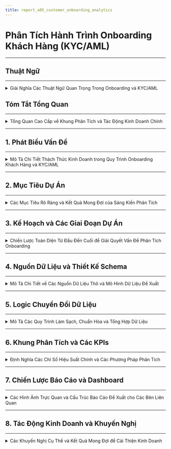 ```yaml
---
title: report_a05_customer_onboarding_analytics
---
```


# Phân Tích Hành Trình Onboarding Khách Hàng (KYC/AML)

---
## Thuật Ngữ
---

<details>
<summary>Giải Nghĩa Các Thuật Ngữ Quan Trọng Trong Onboarding và KYC/AML</summary>

---

| **Thuật Ngữ**              | **Định Nghĩa** |
|----------------------------|----------------|
| **KYC**                    | Know Your Customer – Quy trình xác minh danh tính khách hàng theo quy định. |
| **AML**                    | Anti-Money Laundering – Chống rửa tiền, đảm bảo khách hàng không liên quan đến hoạt động tài chính phi pháp. |
| **Onboarding**             | Quá trình đưa người dùng mới từ đăng ký đến khi có thể sử dụng đầy đủ dịch vụ. |
| **Chuyển đổi (Conversion)**| Tỷ lệ người dùng hoàn tất một bước hoặc toàn bộ quá trình onboarding. |
| **Phễu Onboarding (Funnel)** | Chuỗi các bước người dùng cần thực hiện trong quá trình onboarding (ví dụ: đăng ký → gửi giấy tờ → kích hoạt). |
| **Điểm ma sát (Friction Point)** | Các bước hoặc yếu tố trong quy trình gây cản trở, khiến người dùng dễ rời bỏ. |
| **OCR**                   | Optical Character Recognition – Công nghệ đọc ký tự từ ảnh giấy tờ. |
| **Xác minh sinh trắc (Liveness Check)** | Kiểm tra khuôn mặt hoặc chuyển động để đảm bảo người thật đang thao tác. |
| **PEP**                   | Politically Exposed Person – Cá nhân có ảnh hưởng chính trị, cần giám sát chặt chẽ hơn. |
| **Tỷ lệ chấp thuận (Approval Rate)** | Tỷ lệ hồ sơ người dùng được duyệt qua các bước xác minh. |
| **Tỷ lệ từ chối (Rejection Rate)** | Tỷ lệ hồ sơ bị từ chối qua các bước KYC. |
| **Tỷ lệ rớt bước (Drop-off Rate)** | Phần trăm người dùng không hoàn thành một bước nào đó trong phễu onboarding. |
| **Chờ xử lý thủ công**      | Những hồ sơ cần nhân viên can thiệp, không thể xử lý tự động. |
| **user\_id**                   | Mã định danh duy nhất của người dùng                                 |
| **registration\_channel**      | Kênh mà người dùng bắt đầu đăng ký (Web, Mobile, Referral...)        |
| **ocr\_confidence**            | Mức độ tin cậy của kết quả nhận dạng ký tự từ giấy tờ                |
| **face\_match\_score**         | Điểm đo mức độ khớp giữa ảnh selfie và giấy tờ tùy thân              |
| **liveness\_check**            | Quy trình kiểm tra người dùng là người thật, không phải ảnh hoặc bot |
| **pep\_flag / sanction\_flag** | Cờ đánh dấu người dùng nằm trong danh sách chính trị hoặc bị cấm vận |
| **internal\_risk\_score**      | Điểm rủi ro nội bộ do hệ thống đánh giá dựa trên các chỉ báo         |
| **abandonment\_flag**          | Biến đánh dấu người dùng đã từ bỏ quy trình tại một bước nào đó      |
| **retry\_count**               | Số lần người dùng gửi lại giấy tờ xác minh                           |

---
</details>

## Tóm Tắt Tổng Quan
---
<details>
<summary>Tổng Quan Cao Cấp về Khung Phân Tích và Tác Động Kinh Doanh Chính</summary>

---

- Phần này cung cấp một bản tóm tắt ngắn gọn về vấn đề, giải pháp đề xuất và lợi ích mong đợi.
- Nó nêu bật các thành phần cốt lõi của khung phân tích cho quy trình `onboarding` khách hàng và `KYC/AML`.
- Tập trung vào giá trị chiến lược của dự án đối với các bên liên quan trong kinh doanh.

---

</details>

---

## 1. Phát Biểu Vấn Đề
---
<details>
<summary>Mô Tả Chi Tiết Thách Thức Kinh Doanh trong Quy Trình Onboarding Khách Hàng và KYC/AML</summary>

---

- **Tình Hình Hiện Tại:**
  - Nhiều khách hàng tiềm năng bắt đầu quy trình đăng ký nhưng bỏ dở giữa chừng.
  - Tồn tại các `điểm ma sát` đáng kể, đặc biệt trong các bước xác minh `KYC/AML` phức tạp.
- **Hậu Quả:**
  - `Mất Khách Hàng Tiềm Năng`: Ảnh hưởng trực tiếp đến việc thu hút người dùng và tăng trưởng kinh doanh.
  - `Tăng Chi Phí Vận Hành`: Do hỗ trợ thủ công, xác minh thất bại và xử lý lại.
  - `Trải Nghiệm Khách Hàng Chưa Tối Ưu`: Dẫn đến sự khó chịu của người dùng và ấn tượng ban đầu tiêu cực.
  - `Rủi Ro Tuân Thủ`: Quy trình `KYC/AML` kém hiệu quả tiềm ẩn rủi ro pháp lý và tuân thủ.
- **Thách Thức Chung:** Chúng ta thiếu hiểu biết rõ ràng, dựa trên dữ liệu về hành trình `onboarding` của khách hàng để xác định chính xác các `điểm đau` và tối ưu hóa quy trình một cách hiệu quả, đồng thời duy trì tuân thủ.

---

</details>

---

## 2. Mục Tiêu Dự Án
---
<details>
<summary>Các Mục Tiêu Rõ Ràng và Kết Quả Mong Đợi của Sáng Kiến Phân Tích</summary>

---

- **Mục Tiêu Chính:**
  - Xây dựng một hệ thống phân tích mạnh mẽ để có cái nhìn sâu sắc về hành trình `onboarding` của khách hàng.
  - Hệ thống này sẽ cho phép tối ưu hóa quy trình, giảm tỷ lệ bỏ cuộc và nâng cao trải nghiệm người dùng.
  - Đồng thời, đảm bảo tuân thủ đầy đủ các quy định `KYC/AML`.
- **Các Câu Hỏi Chính Cần Trả Lời:**
  - `Bước nào` trong quy trình `onboarding` có tỷ lệ bỏ cuộc cao nhất?
  - `Tại sao` người dùng lại bỏ dở quy trình tại những điểm cụ thể đó?
  - `Mất bao lâu` để một khách hàng hoàn tất toàn bộ luồng `onboarding` và xác minh?
  - `Những cải tiến khả thi nào` có thể được thực hiện để tinh gọn và đơn giản hóa quy trình mà không ảnh hưởng đến bảo mật và tuân thủ?

---

</details>

---

## 3. Kế Hoạch và Các Giai Đoạn Dự Án
---
<details>
<summary>Chiến Lược Toàn Diện Từ Đầu Đến Cuối để Giải Quyết Vấn Đề Phân Tích Onboarding</summary>

---

- Kế hoạch này phác thảo phương pháp tiếp cận 4 giai đoạn, tập trung vào việc biến dữ liệu thô thành thông tin chi tiết có thể hành động:

  ---

  #### Giai Đoạn 1: Thu Thập & Chuẩn Bị Dữ Liệu (Xây Dựng Nền Tảng)
  ---
  - **Những Gì Chúng Ta Sẽ Làm:**
    - Hợp tác với các nhóm kỹ thuật để xác định và thu thập tất cả dữ liệu liên quan đến đăng ký và xác minh khách hàng.
    - Ví dụ về dữ liệu:
      - `Thời điểm đăng ký của người dùng` (`timestamp`) (bắt đầu, hoàn thành từng bước).
      - `Các bước cụ thể đã hoàn thành` hoặc đã cố gắng thực hiện.
      - `Lỗi gặp phải` trong quá trình.
      - `Thời gian chờ đợi` cho mỗi bước xác minh.
      - `Kết quả xác minh` (thành công/thất bại, lý do thất bại).
      - `Nhật ký liên lạc` với người dùng (ví dụ: thông báo email/SMS).
    - Thiết kế một `sơ đồ dữ liệu` (`blueprint`) hoặc `schema` rõ ràng để dễ hiểu và sử dụng.
  - **Mục Tiêu:**
    - Đảm bảo có sẵn dữ liệu sạch, chính xác và có thể sử dụng được để phân tích.

  ---

  #### Giai Đoạn 2: Xây Dựng Khung Phân Tích (Vẽ Bức Tranh Toàn Cảnh)
  ---
  - **Những Gì Chúng Ta Sẽ Làm:**
    - Xây dựng các `phễu` (`funnels`) để trực quan hóa toàn bộ hành trình của khách hàng từ khi bắt đầu đăng ký đến khi kích hoạt tài khoản.
    - Định nghĩa các `chỉ số hiệu suất chính` (`KPIs`) như:
      - `Tỷ lệ chuyển đổi theo từng bước`.
      - `Thời gian trung bình để hoàn tất xác minh`.
      - `Tỷ lệ thất bại KYC` theo lý do.
      - `Chi phí trên mỗi lần onboarding thành công`.
    - Đề xuất các phương pháp `kiểm thử A/B` (`A/B testing`) cho các luồng `onboarding` khác nhau hoặc so sánh hiệu suất với các `benchmark`.
  - **Mục Tiêu:**
    - Xác định chính xác các bước gây tắc nghẽn và hiểu rõ tác động của chúng.

  ---

  #### Giai Đoạn 3: Phân Tích Chuyên Sâu & Xác Định Vấn Đề (Tìm Ra Gốc Rễ)
  ---
  - **Những Gì Chúng Ta Sẽ Làm:**
    - Thực hiện phân tích chuyên sâu để hiểu `tại sao` khách hàng bỏ cuộc.
    - Điều tra các yếu tố như:
      - Độ phức tạp của quy trình tải tài liệu.
      - Thời gian chờ đợi phản hồi.
      - Sự rõ ràng của hướng dẫn.
    - Phân tích các trường hợp `KYC/AML bị từ chối` để xác định các lý do phổ biến và đề xuất cải thiện quy trình tuân thủ.
  - **Mục Tiêu:**
    - Chỉ ra nguyên nhân gốc rễ của các vấn đề và các cơ hội cải thiện cụ thể.

  ---

  #### Giai Đoạn 4: Báo Cáo & Đề Xuất Giải Pháp (Biến Dữ Liệu Thành Hành Động)
  ---
  - **Những Gì Chúng Ta Sẽ Làm:**
    - Tổng hợp các phát hiện vào một báo cáo rõ ràng, dễ hiểu, tập trung vào các khuyến nghị có thể hành động.
    - Ví dụ về các khuyến nghị:
      - `Đơn giản hóa bước X` trong luồng.
      - `Tự động hóa kiểm tra Y`.
      - `Cải thiện thông báo cho người dùng` ở bước Z.
    - Phác thảo `Dashboard` (bảng điều khiển) để các nhóm liên quan có thể dễ dàng theo dõi hiệu suất theo thời gian thực.
  - **Mục Tiêu:**
    - Cung cấp thông tin chi tiết và giải pháp để các nhóm Sản phẩm, Marketing, Vận hành và Tuân thủ có thể cùng nhau hợp tác, nâng cao trải nghiệm khách hàng và hiệu quả kinh doanh.

  ---

- **Sử Dụng Công Cụ GenAI:**
  - Trong suốt tất cả các giai đoạn, các công cụ `GenAI` sẽ được tận dụng để tăng tốc độ phân tích, tạo báo cáo và đảm bảo độ chính xác, tối đa hóa hiệu quả và chất lượng đầu ra.

---

</details>

---
## 4. Nguồn Dữ Liệu và Thiết Kế Schema
---
<details>
<summary>Mô Tả Chi Tiết về Các Nguồn Dữ Liệu Thô và Mô Hình Dữ Liệu Đề Xuất</summary>

---

#### 4.1 – Nguồn Dữ Liệu Thô (Raw Data Sources)
---
- Để xây dựng khung phân tích hành trình `onboarding`, chúng ta cần thu thập dữ liệu từ nhiều hệ thống khác nhau trong quy trình đăng ký và xác minh.
- Dưới đây là các nhóm dữ liệu thô chính:

  ---

  ##### 🧾 Nhóm 1: Dữ Liệu Đăng Ký Người Dùng (User Registration Logs)
  ---
  - Bao gồm tất cả thông tin liên quan đến thời điểm người dùng bắt đầu quá trình đăng ký.
  - Trường dữ liệu quan trọng:
    - `user_id`: Mã định danh duy nhất
    - `registration_start_time`: Thời điểm bắt đầu đăng ký
    - `registration_channel`: Web / mobile / referral
    - `device_type`, `os_version`, `browser`: Dùng để phân tích hành vi thiết bị
    - `language`, `region`: Phục vụ phân tích theo địa lý

  ---

  ##### 🪪 Nhóm 2: Dữ Liệu Xác Minh Danh Tính (Identity Verification Logs)
  ---
  - Bao gồm thông tin giấy tờ người dùng cung cấp và quá trình xử lý `OCR`.
  - Trường dữ liệu chính:
    - `doc_type`: CMND / CCCD / Passport
    - `ocr_status`, `ocr_confidence`: Kết quả nhận dạng ký tự
    - `upload_time`, `verification_result`, `rejection_reason`
    - `retry_count`: Số lần thử lại (nếu có)

  ---

  ##### 🧠 Nhóm 3: Dữ Liệu Sinh Trắc (Biometric Verification)
  ---
  - Xác minh người thật (`liveness`) và đối chiếu khuôn mặt.
  - Trường dữ liệu:
    - `face_match_score`: Mức độ khớp khuôn mặt
    - `liveness_check_result`: true/false
    - `device_camera_quality`: chất lượng camera
    - `frame_blur_score`: đánh giá độ rõ ảnh
    - `action_prompt_passed`: có làm đúng yêu cầu (nhìn trái/phải...)

  ---

  ##### 🚦 Nhóm 4: Đánh Giá Rủi Ro & Tuân Thủ (Risk & Compliance)
  ---
  - Dữ liệu từ hệ thống chống rửa tiền (`AML`) và kiểm tra `PEP/sanction`.
  - Trường dữ liệu:
    - `pep_flag`, `sanction_flag`: Có nằm trong danh sách hay không
    - `internal_risk_score`: Điểm đánh giá nội bộ
    - `risk_decision`: approve / manual_review / reject
    - `manual_review_reason` (nếu có)

  ---

  ##### 💬 Nhóm 5: Nhật Ký Tương Tác & Giao Tiếp (User Communication Logs)
  ---
  - Ghi lại các lần gửi `email`, thông báo, chăm sóc người dùng.
  - Trường dữ liệu:
    - `email_sent`, `sms_sent`, `push_notification_sent`
    - `time_sent`, `user_response_time`
    - `support_ticket_opened`, `ticket_status`, `assigned_agent_id`

  ---

  ##### 📱 Nhóm 6: Hành Vi Ứng Dụng (App Event Logs)
  ---
  - Dữ liệu hành vi như mở `app`, thao tác ở từng bước `onboarding`.
  - Trường dữ liệu:
    - `screen_viewed`, `step_started`, `step_completed`
    - `timestamp`, `session_duration`, `abandonment_flag`

  ---

- Những nhóm dữ liệu này là nền tảng để thiết kế `schema`, xác định `funnel` và tính `KPI` trong các phần tiếp theo.

---
#### 4.2 – Thiết Kế Schema Dữ Liệu Đề Xuất (Proposed Data Schema)
---
- Để hỗ trợ phân tích hành trình `onboarding` khách hàng và `KYC/AML`, chúng ta đề xuất một mô hình dữ liệu tập trung, bao gồm các bảng được thiết kế để thu thập và tổ chức thông tin từ các nguồn dữ liệu thô khác nhau.
- Mục tiêu là tạo ra một `schema` rõ ràng, dễ truy vấn, giúp tính toán các chỉ số `KPI` và xây dựng `phễu` (`funnel`) một cách hiệu quả.
- Các bảng chính trong `schema` đề xuất của chúng ta bao gồm:

  ---

  ##### 📊 Bảng: `dim_users` (Thông tin Người Dùng)
  ---
  - **Mục đích:** Chứa các thông tin cơ bản và thuộc tính tĩnh của người dùng.
  - **Mối quan hệ:** Liên kết với tất cả các bảng khác thông qua `user_id`.
  - **Cấu trúc bảng:**

    | Tên Trường (Field Name) | Kiểu Dữ Liệu (Data Type) | Mô Tả (Description) |
    | :---------------------- | :----------------------- | :------------------ |
    | `user_id`               | `STRING`                 | `Khóa chính` (`Primary Key`), mã định danh duy nhất của người dùng. |
    | `registration_start_time` | `TIMESTAMP`              | Thời điểm khách hàng bắt đầu quá trình đăng ký tài khoản. |
    | `registration_channel`  | `STRING`                 | Kênh đăng ký ban đầu (ví dụ: `Web`, `Mobile App`, `Referral`, `Partnership`). |
    | `device_type`           | `STRING`                 | Loại thiết bị được sử dụng để đăng ký (`Mobile`, `Tablet`, `Desktop`). |
    | `os_version`            | `STRING`                 | Phiên bản hệ điều hành (`iOS 17`, `Android 13`, `Windows 10`). |
    | `browser_type`          | `STRING`                 | Loại trình duyệt (`Chrome`, `Safari`, `Firefox`). |
    | `language_preference`   | `STRING`                 | Ngôn ngữ mà người dùng đã chọn hoặc hệ thống phát hiện. |
    | `geo_country`           | `STRING`                 | Quốc gia của người dùng dựa trên IP hoặc thông tin đăng ký ban đầu. |
    | `email`                 | `STRING`                 | Địa chỉ email được sử dụng khi đăng ký (có thể được mã hóa/băm để bảo mật). |
    | `phone_number`          | `STRING`                 | Số điện thoại được sử dụng (có thể được mã hóa/băm). |
    | `account_status`        | `STRING`                 | Trạng thái tài khoản hiện tại (`Pending`, `Verified`, `Rejected`, `Suspended`). |
    | `registration_completion_time` | `TIMESTAMP`         | Thời điểm người dùng hoàn tất quá trình đăng ký cơ bản. |

  ---

  ##### 📈 Bảng: `fact_onboarding_events` (Các Sự Kiện Hành Trình Onboarding)
  ---
  - **Mục đích:** Ghi lại từng sự kiện hoặc bước mà người dùng thực hiện trong quá trình `onboarding`. Đây là bảng chính để xây dựng `phễu` (`funnel`).
  - **Mối quan hệ:** Liên kết với `dim_users` qua `user_id`.
  - **Cấu trúc bảng:**

    | Tên Trường (Field Name) | Kiểu Dữ Liệu (Data Type) | Mô Tả (Description) |
    | :---------------------- | :----------------------- | :------------------ |
    | `event_id`              | `STRING`                 | `Khóa chính`, mã định danh duy nhất cho mỗi sự kiện. |
    | `user_id`               | `STRING`                 | `Khóa ngoại` (`Foreign Key`), liên kết đến `dim_users`. |
    | `event_timestamp`       | `TIMESTAMP`              | Thời điểm chính xác xảy ra sự kiện. |
    | `event_name`            | `STRING`                 | Tên của sự kiện (`KYC_STARTED`, `ID_DOCUMENT_UPLOADED`, `LIVENESS_CHECK_FAILED`, `ACCOUNT_ACTIVATED`). |
    | `onboarding_step`       | `INT`                    | Số thứ tự của bước trong hành trình `onboarding` (ví dụ: `1` cho đăng ký, `2` cho tải giấy tờ). |
    | `step_description`      | `STRING`                 | Mô tả chi tiết về bước `onboarding`. |
    | `event_status`          | `STRING`                 | Trạng thái của sự kiện (`SUCCESS`, `FAILURE`, `PENDING`, `RETRY`). |
    | `error_code`            | `STRING`                 | Mã lỗi (nếu có) khi sự kiện thất bại. |
    | `error_message`         | `STRING`                 | Mô tả lỗi dễ hiểu (nếu có). |
    | `session_id`            | `STRING`                 | `ID` của phiên làm việc mà sự kiện xảy ra. |
    | `duration_in_step_seconds` | `INT`                 | Thời gian người dùng ở lại trong bước này trước khi chuyển tiếp hoặc thoát. |

  ---

  ##### 📋 Bảng: `fact_kyc_verification_details` (Chi Tiết Xác Minh KYC)
  ---
  - **Mục đích:** Lưu trữ thông tin chi tiết về từng lần nộp/xác minh giấy tờ và sinh trắc học.
  - **Mối quan hệ:** Liên kết với `dim_users` qua `user_id`.
  - **Cấu trúc bảng:**

    | Tên Trường (Field Name) | Kiểu Dữ Liệu (Data Type) | Mô Tả (Description) |
    | :---------------------- | :----------------------- | :------------------ |
    | `kyc_submission_id`     | `STRING`                 | `Khóa chính`, mã định danh duy nhất cho mỗi lần nộp `KYC`. |
    | `user_id`               | `STRING`                 | `Khóa ngoại`, liên kết đến `dim_users`. |
    | `submission_timestamp`  | `TIMESTAMP`              | Thời điểm người dùng gửi thông tin `KYC`. |
    | `document_type`         | `STRING`                 | Loại giấy tờ được nộp (`Passport`, `National ID`, `Driver's License`). |
    | `ocr_status`            | `STRING`                 | Trạng thái nhận dạng `OCR` (`Success`, `Failure`, `Partial`). |
    | `ocr_confidence_score`  | `FLOAT`                  | Điểm tin cậy của kết quả `OCR` (0.0 - 1.0). |
    | `face_match_score`      | `FLOAT`                  | Điểm khớp khuôn mặt từ ảnh giấy tờ và ảnh `liveness` (0.0 - 1.0). |
    | `liveness_check_result` | `BOOLEAN`                | Kết quả kiểm tra người thật (`true` nếu là người thật). |
    | `kyc_result`            | `STRING`                 | Kết quả xác minh cuối cùng (`Approved`, `Rejected`, `Under Review`, `Retry Needed`). |
    | `rejection_reason`      | `ARRAY<STRING>`          | Danh sách các lý do từ chối (ví dụ: `Blurred Document`, `Face Mismatch`, `Document Expired`). |
    | `processing_time_seconds` | `INT`                  | Thời gian xử lý `KYC` tự động/thủ công. |
    | `agent_id`              | `STRING`                 | `ID` của nhân viên xử lý thủ công (nếu có). |
    | `number_of_retries`     | `INT`                    | Số lần người dùng phải nộp lại `KYC` cho lần này. |

  ---

  ##### 🚨 Bảng: `fact_risk_assessments` (Đánh Giá Rủi Ro)
  ---
  - **Mục đích:** Ghi lại kết quả các đánh giá rủi ro `AML`/`PEP`/`Sanction` cho người dùng.
  - **Mối quan hệ:** Liên kết với `dim_users` qua `user_id`.
  - **Cấu trúc bảng:**

    | Tên Trường (Field Name) | Kiểu Dữ Liệu (Data Type) | Mô Tả (Description) |
    | :---------------------- | :----------------------- | :------------------ |
    | `risk_assessment_id`    | `STRING`                 | `Khóa chính`, mã định danh duy nhất cho mỗi lần đánh giá rủi ro. |
    | `user_id`               | `STRING`                 | `Khóa ngoại`, liên kết đến `dim_users`. |
    | `assessment_timestamp`  | `TIMESTAMP`              | Thời điểm đánh giá rủi ro được thực hiện. |
    | `risk_score`            | `INT`                    | Điểm rủi ro tổng thể của người dùng (ví dụ: 1-100). |
    | `pep_flag`              | `BOOLEAN`                | `True` nếu người dùng được xác định là `PEP` (Người có ảnh hưởng chính trị). |
    | `sanction_flag`         | `BOOLEAN`                | `True` nếu người dùng nằm trong danh sách trừng phạt. |
    | `aml_status`            | `STRING`                 | Trạng thái kiểm tra `AML` (`Clear`, `Match Found`, `Under Investigation`). |
    | `final_risk_decision`   | `STRING`                 | Quyết định rủi ro cuối cùng (`Approved`, `Manual Review`, `Rejected`). |
    | `decision_reason`       | `ARRAY<STRING>`          | Các lý do cụ thể cho quyết định rủi ro. |

  ---

  ##### 📧 Bảng: `fact_user_communications` (Tương Tác & Giao Tiếp Người Dùng)
  ---
  - **Mục đích:** Ghi lại tất cả các thông điệp hệ thống hoặc từ bộ phận hỗ trợ gửi đến người dùng trong quá trình `onboarding`.
  - **Mối quan hệ:** Liên kết với `dim_users` qua `user_id`.
  - **Cấu trúc bảng:**

    | Tên Trường (Field Name) | Kiểu Dữ Liệu (Data Type) | Mô Tả (Description) |
    | :---------------------- | :----------------------- | :------------------ |
    | `communication_id`      | `STRING`                 | `Khóa chính`, mã định danh duy nhất cho mỗi lần giao tiếp. |
    | `user_id`               | `STRING`                 | `Khóa ngoại`, liên kết đến `dim_users`. |
    | `communication_timestamp` | `TIMESTAMP`            | Thời điểm gửi tin nhắn/thông báo. |
    | `communication_type`    | `STRING`                 | Loại giao tiếp (`Email`, `SMS`, `Push Notification`, `In-App Message`). |
    | `message_content`       | `STRING`                 | Nội dung chính của tin nhắn (có thể cắt ngắn hoặc mã hóa). |
    | `delivery_status`       | `STRING`                 | Trạng thái gửi (`Sent`, `Delivered`, `Failed`, `Opened`). |
    | `user_interaction_status` | `STRING`               | Trạng thái tương tác của người dùng (`Clicked`, `Ignored`, `Responded`). |
    | `support_ticket_id`     | `STRING`                 | `ID` của `ticket` hỗ trợ liên quan (nếu có). |

  ---
  ##### 📄 Bảng: `fact_manual_review_logs` (Nhật Ký Duyệt Thủ Công)
  ---
  - **Mục đích:** Ghi lại thông tin chi tiết về quá trình duyệt `KYC` thủ công bởi nhân viên.
  - **Mối quan hệ:** Liên kết với `dim_users` qua `user_id` và có thể liên kết với `fact_kyc_verification_details` qua `kyc_submission_id`.
  - **Cấu trúc bảng:**

    | Tên Trường (Field Name) | Kiểu Dữ Liệu (Data Type) | Mô Tả (Description) |
    | :---------------------- | :----------------------- | :------------------ |
    | `review_id`             | `STRING`                 | `Khóa chính`, mã định danh duy nhất cho mỗi lần duyệt thủ công. |
    | `user_id`               | `STRING`                 | `Khóa ngoại`, liên kết đến `dim_users`. |
    | `kyc_submission_id`     | `STRING`                 | `Khóa ngoại`, liên kết đến `fact_kyc_verification_details`. |
    | `review_start_time`     | `TIMESTAMP`              | Thời điểm bắt đầu quá trình duyệt. |
    | `review_end_time`       | `TIMESTAMP`              | Thời điểm kết thúc quá trình duyệt. |
    | `review_result`         | `STRING`                 | Kết quả duyệt (`Approved`, `Rejected`, `Needs More Info`). |
    | `review_notes`          | `STRING`                 | Ghi chú của người duyệt về trường hợp này. |
    | `reviewer_id`           | `STRING`                 | `ID` của nhân viên thực hiện duyệt. |

  ---

  ##### 📊 Sơ đồ quan hệ giữa các bảng (ERD)
  ---

  ```mermaid
  erDiagram
      dim_users ||--o{ fact_onboarding_events : has
      dim_users ||--o{ fact_kyc_verification_details : has
      dim_users ||--o{ fact_risk_assessments : has
      dim_users ||--o{ fact_user_communications : has
      dim_users ||--o{ fact_manual_review_logs : has
      fact_kyc_verification_details ||--o{ fact_manual_review_logs : triggers
  ```
---
- Với thiết kế schema như trên, chúng ta có thể dễ dàng xây dựng các truy vấn phục vụ phân tích funnel (`drop-off rate`, `completion rate`), phân tích thời gian (`time-to-verify`), cũng như đánh giá hiệu quả quy trình `KYC/AML` và `manual review`.
- Đây là nền tảng vững chắc cho các bước xử lý tiếp theo: logic biến đổi dữ liệu, tính KPI và xây dựng dashboard.

---

</details>

---

## 5. Logic Chuyển Đổi Dữ Liệu
---
<details>
<summary>Mô Tả Các Quy Trình Làm Sạch, Chuẩn Hóa và Tổng Hợp Dữ Liệu</summary>

---
#### 5.1 – Tổng Quan Về Luồng Dữ Liệu (Data Flow Overview)
---

- Mục tiêu của phần này là cung cấp một cái nhìn toàn cảnh về quá trình dữ liệu được thu thập, xử lý và chuyển đổi để phục vụ phân tích hành trình `onboarding` khách hàng và `KYC/AML`.
- Luồng dữ liệu được thiết kế theo mô hình `ELT (Extract, Load, Transform)` hiện đại, cho phép linh hoạt trong việc xử lý dữ liệu quy mô lớn trên nền tảng `cloud data warehouse`.
- Các giai đoạn chính của luồng dữ liệu bao gồm:

  - **1. Thu Thập Dữ Liệu Thô (Raw Data Ingestion):**
    - Dữ liệu được thu thập liên tục hoặc theo đợt từ các hệ thống nguồn khác nhau như: hệ thống đăng ký, hệ thống `KYC/Biometric`, hệ thống `Risk/Compliance`, hệ thống giao tiếp, và nhật ký sự kiện ứng dụng.
    - Phương thức thu thập đa dạng bao gồm `API integration`, `database replication`, và `log forwarding`.

  - **2. Khu Vực Lưu Trữ Dữ Liệu Thô (Raw Data Landing Zone / Data Lake):**
    - Dữ liệu thô được lưu trữ nguyên trạng tại đây, thường là trên các dịch vụ `Cloud Storage` (ví dụ: `GCS`, `S3`), đảm bảo tính toàn vẹn và khả năng `re-processing` khi cần.

  - **3. Tải Dữ Liệu Vào Kho Dữ Liệu (Data Loading to Data Warehouse):**
    - Dữ liệu từ `Landing Zone` được tải vào một `Data Warehouse` mạnh mẽ (`Google BigQuery`, Snowflake, Redshift), tạo nền tảng cho các bước chuyển đổi hiệu suất cao.

  - **4. Chuyển Đổi Dữ Liệu (Data Transformation):**
    - Giai đoạn này thực hiện các phép làm sạch, chuẩn hóa, làm giàu và tổng hợp dữ liệu ngay trong `Data Warehouse` để xây dựng các bảng `dim` và `fact` theo `schema` đã thiết kế.

  - **5. Lớp Dữ Liệu Phân Tích (Analytical Data Layer):**
    - Các bảng `dim` và `fact` đã được xử lý và tối ưu hóa nằm trong `Data Warehouse`, sẵn sàng cho các mục đích phân tích và báo cáo.

  - **6. Lớp Tiêu Thụ Dữ Liệu (Data Consumption / Reporting):**
    - Dữ liệu từ lớp phân tích được sử dụng bởi các công cụ `Business Intelligence` (BI) để tạo ra các `dashboard`, báo cáo và tính toán các `KPI`.

- Luồng dữ liệu tổng quát có thể được hình dung qua sơ đồ sau:

    ```mermaid
    flowchart TD
  subgraph Source_Systems [Hệ thống nguồn]
    A[Hệ thống đăng ký] --> RawData
    B[Hệ thống KYC/Biometric] --> RawData
    C[Hệ thống Risk/Compliance] --> RawData
    D[Hệ thống Giao tiếp] --> RawData
    E[App Event Logs] --> RawData
    F[Hệ thống Duyệt thủ công] --> RawData
  end

  RawData["Khu vực lưu trữ dữ liệu thô (GCS/S3)"] --> Load["Tải vào Data Warehouse (BigQuery)"]
  Load --> Transform["Chuyển đổi dữ liệu (dbt/SQL)"]
  Transform --> AnalyticalLayer["Lớp dữ liệu phân tích (Dim & Fact Tables)"]
  AnalyticalLayer --> Consumption["Báo cáo & Dashboard (Looker Studio/Power BI)"]
    ```

- Luồng dữ liệu này được thiết kế để đảm bảo tính toàn vẹn, khả năng mở rộng và hiệu quả, cung cấp nền tảng vững chắc cho mọi hoạt động phân tích về hành trình `onboarding` khách hàng.

---

#### 5.2 – Chi Tiết Các Bước Chuyển Đổi (Detailed Transformation Steps)

---
##### 5.2.1 – Thu Thập Dữ Liệu Thô (Raw Data Ingestion)
---

<details>
<summary>Mô tả cách dữ liệu thô được thu thập từ nhiều hệ thống nguồn</summary>

---

- Giai đoạn đầu tiên trong pipeline ELT là **thu thập dữ liệu thô từ các hệ thống nguồn**, đảm bảo dữ liệu đầy đủ và chính xác cho các bước xử lý tiếp theo.
- Dữ liệu đến từ **nhiều hệ thống phân tán**, mỗi hệ thống có định dạng và tốc độ cập nhật khác nhau.

- **Hệ thống nguồn chính:**
    - Dữ liệu được thu thập từ các nhóm hệ thống sau:
        - **Hệ thống Đăng ký người dùng**: thông tin hồ sơ và thời điểm bắt đầu hành trình onboarding.
        - **Hệ thống KYC & Biometric**: bao gồm ảnh giấy tờ, trạng thái OCR, kết quả kiểm tra khuôn mặt và liveness.
        - **Hệ thống Risk & Compliance**: dữ liệu PEP/sanction, điểm rủi ro nội bộ, kết quả đánh giá.
        - **Hệ thống Giao tiếp & CSKH**: email, SMS, push notification, nhật ký ticket hỗ trợ.
        - **Ứng dụng & Mobile App**: dữ liệu sự kiện hành vi như chuyển bước, thoát giữa chừng, thời lượng thao tác.

- **Phương thức thu thập đề xuất:**

| Loại nguồn | Phương thức tích hợp | Công nghệ phù hợp |
|------------|----------------------|--------------------|
| API endpoints | Tự động gọi API định kỳ hoặc theo sự kiện | `Airflow`, `Cloud Functions` |
| Database logs | Realtime streaming hoặc CDC (Change Data Capture) | `Debezium`, `Kafka`, `BigQuery Data Transfer` |
| File-based logs | Tải theo lô (batch) từ storage (CSV, JSON, Parquet) | `Cloud Storage + dbt`, `Fivetran` |
| Event tracking | Gửi từ client/app theo sự kiện | `Segment`, `Snowplow`, `GA4`, `Firebase` |
| Manual review logs | Nhập tay hoặc đồng bộ từ hệ thống CRM nội bộ | `CSV`, `Google Sheets`, `App Script` |

- **Các điểm cần lưu ý:**
    - Đảm bảo **định danh người dùng thống nhất** (`user_id`) giữa các hệ thống (dùng UUID hoặc hashed ID).
    - Tất cả thời gian phải được **chuyển đổi sang UTC** để đồng bộ khi phân tích.
    - Dữ liệu thô nên được lưu vào **Landing Zone** theo format nguyên gốc, không biến đổi, để đảm bảo khả năng xử lý lại (`replayable`) và kiểm tra sai lệch.
...

---

- Giai đoạn thu thập dữ liệu là nền tảng quan trọng, ảnh hưởng trực tiếp đến độ tin cậy của hệ thống phân tích. Việc thiết kế ingestion pipeline phải đảm bảo:
  - Tự động hóa cao
  - Kiểm soát lỗi tốt
  - Dễ mở rộng khi hệ thống tăng trưởng

---
</details>


---
##### 5.2.2 – Làm Sạch & Chuẩn Hóa Dữ Liệu (Data Cleaning & Standardization)
---

<details>
<summary>Mô tả các quy trình làm sạch, chuẩn hóa và xử lý dữ liệu thô để đảm bảo chất lượng và tính nhất quán</summary>

---

- Mục tiêu của giai đoạn này là biến dữ liệu thô, có thể lộn xộn và không nhất quán, thành một định dạng sạch sẽ, chuẩn hóa và sẵn sàng cho phân tích.
- Đây là bước cực kỳ quan trọng vì nếu đầu vào là dữ liệu "rác" (Garbage In), thì đầu ra của phân tích cũng sẽ sai lệch nghiêm trọng (Garbage Out).

---

##### 🎯 Lý do cần làm sạch và chuẩn hóa

| Vấn đề phổ biến | Hậu quả nếu không xử lý |
|------------------|--------------------------|
| Dữ liệu thiếu / NULL | Gây sai lệch thống kê, lỗi khi join bảng |
| Định dạng không chuẩn | Không thể chuyển đổi hoặc so sánh |
| Trùng lặp bản ghi | Gây trùng đếm, sai kết quả phân tích |
| Giá trị ngoại lệ | Kéo lệch trung bình, gây hiểu nhầm |
| Không thống nhất | Gây khó khăn khi lọc, phân nhóm |

---

##### 🧹 Các bước làm sạch dữ liệu

| Vấn đề | Phương pháp xử lý |
|--------|--------------------|
| **NULL/thiếu dữ liệu** | Gán mặc định (`unknown`), loại bỏ nếu critical, đánh cờ `is_incomplete` |
| **Trùng lặp bản ghi** | Xác định dựa trên `user_id + event_name + timestamp`, giữ bản mới nhất |
| **Giá trị bất hợp lệ** | Dùng kiểm tra biên (boundary check), loại bỏ hoặc đánh cờ `invalid` |
| **Timestamp sai** | Chuẩn hóa về `UTC`, bỏ bản ghi có timestamp tương lai quá xa |
| **Dữ liệu phân tán** | Gộp trường tương đương, chuẩn hóa biến thể tên |

---

##### 🛠 Chuẩn hóa định dạng và chuỗi

| Đối tượng | Quy tắc chuẩn hóa |
|----------|--------------------|
| **Text fields** | lowercase hóa, trim space, viết hoa chuẩn (`Ho Chi Minh`) |
| **Country / Region** | Ánh xạ về ISO-3166 (`VN`, `Viet Nam`, `Vietnam` → `Vietnam`) |
| **Device / OS / Browser** | Dùng bảng mapping chuẩn (`chrome`, `iOS 17`, `Android`) |
| **Thời gian** | Chuyển về `ISO 8601` UTC (`2025-06-17T08:00:00Z`) |
| **Mã định danh** | Format chuẩn: UUID hoặc hashed, không rỗng, không trùng |

---

##### 🔧 Công cụ và kỹ thuật được đề xuất

| Công đoạn | Công cụ đề xuất |
|-----------|------------------|
| Làm sạch cơ bản | SQL (BigQuery Standard SQL) |
| Chuẩn hóa chuỗi | Python (`pandas`, `str.lower()`, `regex`, `fuzzywuzzy`) |
| Phát hiện trùng | `ROW_NUMBER() OVER`, `DISTINCT`, `pandas.duplicated()` |
| Kiểm tra thời gian | `TIMESTAMP_DIFF`, kiểm tra `> NOW()` |
| Mapping chuẩn | Python dict / SQL CASE / JOIN bảng tham chiếu |

---

- Ngoài ra, cần thêm cột **đánh cờ chất lượng** vào bảng dữ liệu để phân tích sau này, ví dụ:
  - `is_valid` (TRUE/FALSE)
  - `data_quality_flag`
  - `cleaning_note`

- Việc làm sạch và chuẩn hóa không chỉ giúp tạo ra dữ liệu tin cậy, mà còn làm nền tảng cho việc xây dựng bảng `fact`/`dim` chất lượng cao và KPI chính xác.

---
</details>


---
##### 5.2.3 – Làm Giàu Dữ Liệu (Data Enrichment)
---

<details>
<summary>Bổ sung thông tin bổ trợ vào dữ liệu để nâng cao giá trị phân tích</summary>

---

- Sau khi dữ liệu được làm sạch và chuẩn hóa, bước tiếp theo là **làm giàu dữ liệu** (enrichment).
- Mục tiêu của giai đoạn này là bổ sung thêm các trường thông tin có giá trị phân tích cao, phục vụ trực tiếp cho việc tính toán `KPIs`, theo dõi hành vi người dùng, và phân khúc hiệu quả.

---

##### 🔍 Các chiến lược enrichment phổ biến

| Nhóm dữ liệu | Kỹ thuật làm giàu áp dụng |
|-------------|---------------------------|
| **User registration** | Tính `registration_duration` = `completion_time - start_time` |
| **Device & region** | Tra cứu `geo-IP`, phân tích thiết bị từ `User-Agent` |
| **App events** | Gắn `event_stage`, tính `step_duration` trung bình |
| **KYC/AML** | Tính `is_high_risk_user`, phân loại `risk_level` |
| **Communication** | Xác định `response_delay_bucket`, hành vi phản hồi |
| **Session** | Tính toán `session_count`, `avg_session_duration` |

---

##### 🧠 Enrichment theo logic kinh doanh

- Phân khúc người dùng: theo quốc gia, thiết bị, nguồn kênh đăng ký
- Cohort tuần đăng ký: `W25_2025`
- Cờ hành vi đặc biệt: `first_pass_KYC`, `likely_churn = true`

---

##### 🛠 Công cụ hỗ trợ

| Mục đích | Công cụ gợi ý |
|---------|---------------|
| Enrich dạng text | SQL `LOWER()`, `REGEXP`, Python `re` |
| Ghép bảng | SQL `JOIN`, `LEFT JOIN` |
| Phân loại logic | SQL `CASE`, Python `if-else` |
| Kết nối API ngoài | Python `requests`, Spark `UDF` |

---

📌 **Xem thêm các chiến lược nâng cao bên dưới**:

</details>

<details>
<summary>📌 Chi tiết mở rộng: Các chiến lược enrichment nâng cao</summary>

---

### ✅ Enrichment từ nguồn ngoài

#### 🌍 Vị trí địa lý từ IP
- **Cách làm**: IP → country, city, timezone
- **Nguồn**: MaxMind GeoIP2, IP2Location API
- **Lý do**: phân tích drop-off theo vùng, compliance địa phương

#### 💻 Thiết bị & hệ điều hành
- Trích từ User-Agent string
- Ví dụ enrich thêm: `device_category`, `os_version`, `browser_family`
- Hữu ích để kiểm tra liệu tỷ lệ thất bại KYC có liên quan đến thiết bị?

#### 📣 Thông tin chiến dịch Marketing
- Source/medium/campaign từ Firebase, Adjust
- Gắn thêm trường: `marketing_channel`, `is_paid_user`

---

### ✅ Enrichment tính toán nội bộ

| Trường mới | Mô tả | Mục tiêu |
|------------|--------|----------|
| `duration_in_step_seconds` | Thời gian mỗi bước | UX tracking |
| `kyc_attempt_number` | Tổng lần gửi lại | Đánh giá friction |
| `risk_level_category` | Nhóm hóa risk_score | Báo cáo dễ hiểu hơn |
| `day_of_week`, `hour_of_day` | Trích từ timestamp | Phân tích theo hành vi giờ/ngày |
| `kyc_verification_status_granular` | Chi tiết hóa trạng thái KYC | Nhìn rõ điểm nghẽn |

---

### ✅ Kỹ thuật chuyên sâu

- **User-defined enrichment logic**: gắn `user_type` = `trusted`, `new`, `risky`
- **Predictive enrichment** (gợi ý nếu đi xa hơn): Xác suất `conversion_likelihood`, `likely_to_drop`

---

- Các enrichment này giúp tạo thêm bối cảnh cho phân tích, góp phần làm **phễu onboarding chính xác hơn**, **phân tích cohort sâu hơn**, và hỗ trợ **ra quyết định kinh doanh hiệu quả**.

---
</details>


##### 5.2.4 – Xây Dựng Các Bảng Fact (Fact Table Construction)
*(Placeholder cho bước sau)*

##### 5.2.5 – Xây Dựng Các Bảng Dim (Dimension Table Construction)
*(Placeholder cho bước sau)*

#### 5.3 – Đảm Bảo Chất Lượng Dữ Liệu (Data Quality Assurance)
*(Placeholder cho bước sau)*

#### 5.4 – Công Cụ và Công Nghệ Đề Xuất (Recommended Tools & Technologies)
*(Placeholder cho bước sau)*

---

</details>

---

## 6. Khung Phân Tích và Các KPIs
---
<details>
<summary>Định Nghĩa Các Chỉ Số Hiệu Suất Chính và Các Phương Pháp Phân Tích</summary>

---

- Phần này sẽ trình bày chi tiết phương pháp phân tích `phễu` (`funnel analysis`), định nghĩa tỷ lệ `chuyển đổi` (`conversion rates`) và các chỉ số liên quan khác.

---

</details>

---

## 7. Chiến Lược Báo Cáo và Dashboard
---
<details>
<summary>Các Hình Ảnh Trực Quan và Cấu Trúc Báo Cáo Đề Xuất cho Các Bên Liên Quan</summary>

---

- Phần này sẽ đề cập đến cách các thông tin chi tiết sẽ được trình bày và các `dashboard` sẽ được thiết kế.

---

</details>

---

## 8. Tác Động Kinh Doanh và Khuyến Nghị
---
<details>
<summary>Các Khuyến Nghị Cụ Thể và Kết Quả Mong Đợi để Cải Thiện Kinh Doanh</summary>

---

- Phần này sẽ tóm tắt các lời khuyên có thể hành động và những tác động tích cực dự kiến đến kinh doanh.

---

</details>